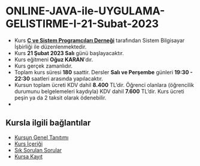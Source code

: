 # ONLINE-JAVA-ile-UYGULAMA-GELISTIRME-I-21-Subat-2023

+ Kurs [__C ve Sistem Programcıları Derneği__](http://www.csystem.org/) tarafından Sistem Bilgisayar İşbirliği ile düzenlenmektedir.
+ Kurs __21 Şubat 2023 Salı__ günü başlayacaktır.
+ Kurs eğitmeni __Oğuz KARAN__'dır.
+ Kurs gerçek zamanlıdır.
+ Toplam kurs süresi __180__ saattir. Dersler __Salı ve Perşembe__ günleri __19:30 - 22:30__ saatleri arasında yapılacaktır.
+ Kursun toplam ücreti KDV dahil __8.400__ TL‘dir. Öğrenci olanlara (öğrencilik durumunu belgelemeleri kaydıyla) KDV dahil __7.600__ TL’dir. Kurs ücreti peşin ya da 2 taksit olarak ödenebilir. 
+ 
## Kursla ilgili bağlantılar
+ [Kursun Genel Tanıtımı](https://github.com/CSD-1993/ONLINE-JAVA-ile-UYGULAMA-GELISTIRME-I-21-Subat-2023/blob/main/kurs_tanitimi.md)
+ [Kurs İçeriği](https://github.com/CSD-1993/ONLINE-JAVA-ile-UYGULAMA-GELISTIRME-I-21-Subat-2023/blob/main/kurs_icerigi.md)
+ [Sık Sorulan Sorular](https://github.com/CSD-1993/ONLINE-JAVA-ile-UYGULAMA-GELISTIRME-I-21-Subat-2023/blob/main/sss.md)
+ [Kursa Kayıt](https://us02web.zoom.us/meeting/register/tZArdO6rqj4jH9Eq6wcfQidngsX7liEcWLO3)
